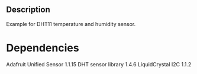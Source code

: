 ## Description
Example for DHT11 temperature and humidity sensor.

# Dependencies
Adafruit Unified Sensor 1.1.15
DHT sensor library 1.4.6
LiquidCrystal I2C 1.1.2